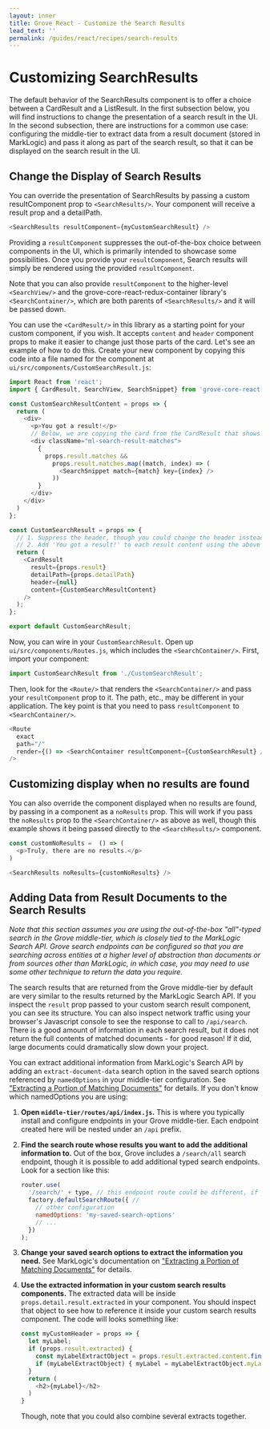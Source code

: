 ```yaml
---
layout: inner
title: Grove React - Customize the Search Results
lead_text: ''
permalink: /guides/react/recipes/search-results
---
```


# Customizing SearchResults

The default behavior of the SearchResults component is to offer a choice between a CardResult and a ListResult. In the first subsection below, you will find instructions to change the presentation of a search result in the UI. In the second subsection, there are instructions for a common use case: configuring the middle-tier to extract data from a result document (stored in MarkLogic) and pass it along as part of the search result, so that it can be displayed on the search result in the UI.

## Change the Display of Search Results

You can override the presentation of SearchResults by passing a custom resultComponent prop to `<SearchResults/>`. Your component will receive a result prop and a detailPath.

```javascript
<SearchResults resultComponent={myCustomSearchResult} />
```

Providing a `resultComponent` suppresses the out-of-the-box choice between components in the UI, which is primarily intended to showcase some possibilities. Once you provide your `resultComponent`, Search results will simply be rendered using the provided `resultComponent`.

Note that you can also provide `resultComponent` to the higher-level `<SearchView/>` and the grove-core-react-redux-container library's `<SearchContainer/>`, which are both parents of `<SearchResults/>` and it will be passed down.

You can use the `<CardResult/>` in this library as a starting point for your custom component, if you wish. It accepts `content` and `header` component props to make it easier to change just those parts of the card. Let's see an example of how to do this. Create your new component by copying this code into a file named for the component at `ui/src/components/CustomSearchResult.js`:

```javascript
import React from 'react';
import { CardResult, SearchView, SearchSnippet} from 'grove-core-react-components';

const CustomSearchResultContent = props => {
  return (
    <div>
      <p>You got a result!</p>
      // Below, we are copying the card from the CardResult that shows snippets
      <div className="ml-search-result-matches">
        {
          props.result.matches &&
            props.result.matches.map((match, index) => (
              <SearchSnippet match={match} key={index} />
            ))
        }
      </div>
    </div>
  )
};

const CustomSearchResult = props => {
  // 1. Suppress the header, though you could change the header instead.
  // 2. Add 'You got a result!' to each result content using the above component.
  return (
    <CardResult
      result={props.result}
      detailPath={props.detailPath}
      header={null}
      content={CustomSearchResultContent}
    />
  );
};

export default CustomSearchResult;
```

Now, you can wire in your `CustomSearchResult`. Open up `ui/src/components/Routes.js`, which includes the `<SearchContainer/>`. First, import your component:

```javascript
import CustomSearchResult from './CustomSearchResult';
```

Then, look for the `<Route/>` that renders the `<SearchContainer/>` and pass your `resultComponent` prop to it. The path, etc., may be different in your application. The key point is that you need to pass `resultComponent` to `<SearchContainer/>`.

```javascript
<Route
  exact
  path="/"
  render={() => <SearchContainer resultComponent={CustomSearchResult} />}
/>
```

## Customizing display when no results are found

You can also override the component displayed when no results are found, by passing in a component as a `noResults` prop. This will work if you pass the `noResults` prop to the `<SearchContainer/>` as above as well, though this example shows it being passed directly to the `<SearchResults/>` component.

```javascript
const customNoResults =  () => (
  <p>Truly, there are no results.</p>
)

<SearchResults noResults={customNoResults} />
```

## Adding Data from Result Documents to the Search Results

*Note that this section assumes you are using the out-of-the-box "all"-typed search in the Grove middle-tier, which is closely tied to the MarkLogic Search API. Grove search endpoints can be configured so that you are searching across entities at a higher level of abstraction than documents or from sources other than MarkLogic, in which case, you may need to use some other technique to return the data you require.*

The search results that are returned from the Grove middle-tier by default are very similar to the results returned by the MarkLogic Search API. If you inspect the `result` prop passed to your custom search result component, you can see its structure. You can also inspect network traffic using your browser's Javascript console to see the response to call to `/api/search`. There is a good amount of information in each search result, but it does not return the full contents of matched documents - for good reason! If it did, large documents could dramatically slow down your project.

You can extract additional information from MarkLogic's Search API by adding an `extract-document-data` search option in the saved search options referenced by `namedOptions` in your middle-tier configuration. See ["Extracting a Portion of Matching Documents"](https://docs.marklogic.com/guide/search-dev/query-options#id_37692) for details. If you don't know which namedOptions you are using:

1. **Open `middle-tier/routes/api/index.js`.** This is where you typically install and configure endpoints in your Grove middle-tier. Each endpoint created here will be nested under an `/api` prefix.

2. **Find the search route whose results you want to add the additional information to.** Out of the box, Grove includes a `/search/all` search endpoint, though it is possible to add additional typed search endpoints. Look for a section like this:

    ```javascript
    router.use(
      '/search/' + type, // this endpoint route could be different, if your team has made changes
      factory.defaultSearchRoute({ //
        // other configuration
        namedOptions: 'my-saved-search-options'
        // ...
      })
    );
    ```

3. **Change your saved search options to extract the information you need.** See MarkLogic's documentation on ["Extracting a Portion of Matching Documents"](https://docs.marklogic.com/guide/search-dev/query-options#id_37692) for details.

4. **Use the extracted information in your custom search results components.** The extracted data will be inside `props.detail.result.extracted` in your component. You should inspect that object to see how to reference it inside your custom search results component. The code will looks something like:

    ```javascript
    const myCustomHeader = props => {
      let myLabel;
      if (props.result.extracted) {
        const myLabelExtractObject = props.result.extracted.content.find(extractContent => extract.myLabelExtractKey);
        if (myLabelExtractObject) { myLabel = myLabelExtractObject.myLabelExtractKey; }
      }
      return (
        <h2>{myLabel}</h2>
      )
    }
    ```

    Though, note that you could also combine several extracts together.

